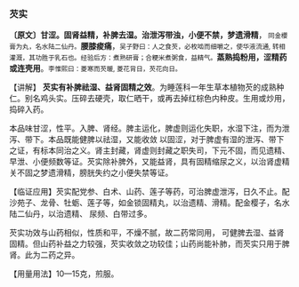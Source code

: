 ### 芡实

**〔原文〕甘涩。固肾益精，补脾去湿。治泄泻带浊，小便不禁，梦遗滑精**，<small> 同金櫻膏为丸，名水陆二仙丹。</small>**腰膝痠痛**，<small>吴子野曰：人之食芡，必枚啮而细嚼之，使华液流通, 转相灌溉，其功胜于乳石也。经验后方：煮熟研膏；合粳米煮粥食，益精气。</small>**蒸熟捣粉用，涩精药或连壳用**。<small>李惟熙曰：菱寒而芡暖, 菱花背日，芡花向日。</small>

【讲解】 **芡实有补脾祛湿、益肾固精之效**。为睡莲科一年生草本植物芡的成熟种仁。别名鸡头实。压碎去硬壳，取仁晒干，或再去掉红棕色内种皮。生用或炒用，捣碎入药。

本品味甘涩，性平。入脾、肾经。脾主运化，脾虚则运化失职，水湿下注，而为泄泻、带下。本品既能健脾以祛湿，又能收敛 以固涩，对于脾虚有湿的泄泻、带下之证，有标本同治之义。肾主封藏，肾虚则封藏之职失司，下元不固，而见遗精、早泄、小便频数等证。芡实除补脾外，又能益肾，具有固精缩尿之义，以治肾虚精关不固之梦遗滑精，膀胱失约之小便失禁等证。

【临证应用】芡实配党参、白术、山药、莲子等药，可治脾虚泄泻，日久不止。配沙苑子、龙骨、牡蛎、莲子等，如金锁固精丸，以治遗精、滑精。配金樱子，名水陆二仙丹，以治遗精、 尿频、白带过多。

芡实功效与山药相似，性质和平，不燥不腻，故二药常同用， 可健脾去湿、益肾固精。但山药补益之力较强，芡实收敛之功较佳；山药尚能补肺，而芡实只用于脾肾。此为二药之异。

【用量用法】10—15克，煎服。

